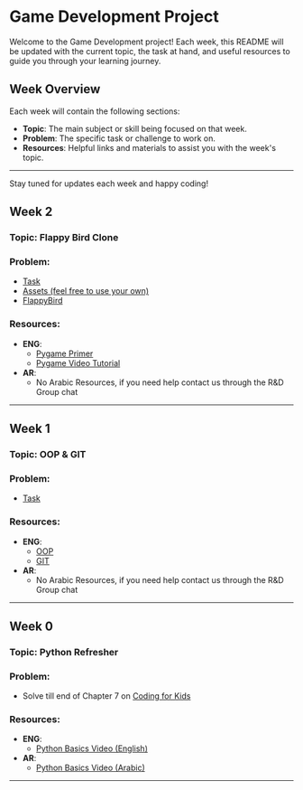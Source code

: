 # Game Development Project

Welcome to the Game Development project! Each week, this README will be updated with the current topic, the task at hand, and useful resources to guide you through your learning journey.

## Week Overview

Each week will contain the following sections:
- **Topic**: The main subject or skill being focused on that week.
- **Problem**: The specific task or challenge to work on.
- **Resources**: Helpful links and materials to assist you with the week's topic.

---

Stay tuned for updates each week and happy coding!
## Week 2

### Topic: Flappy Bird Clone

### Problem: 
- [Task](https://github.com/PoeQulta/MP_RD_plan/tree/main/GameDev/Task_2/Task2.pdf)
- [Assets (feel free to use your own)](https://github.com/PoeQulta/MP_RD_plan/tree/main/GameDev/Task_2/assets)
- [FlappyBird](https://flappybird.io/)
### Resources:
- **ENG**: 
    - [Pygame Primer](https://realpython.com/pygame-a-primer/)
    - [Pygame Video Tutorial](https://www.youtube.com/playlist?list=PL30AETbxgR-feEfqwQxZ-_8s0fcvMQgqJ)
- **AR**: 
    - No Arabic Resources, if you need help contact us through the R&D Group chat

---

## Week 1

### Topic: OOP & GIT

### Problem: 
- [Task](https://github.com/PoeQulta/MP_RD_plan/tree/main/GameDev/OOP_Task.pdf)
### Resources:
- **ENG**: 
    - [OOP](https://medium.com/@Adekola_Olawale/beginners-guide-to-object-oriented-programming-a94601ea2fbd)
    - [GIT](https://poequlta.github.io/git-guide/)
- **AR**: 
    - No Arabic Resources, if you need help contact us through the R&D Group chat

---

## Week 0

### Topic: Python Refresher

### Problem: 
- Solve till end of Chapter 7 on [Coding for Kids](https://codingforkids.io/en/)

### Resources:
- **ENG**: 
    - [Python Basics Video (English)](https://www.youtube.com/watch?v=eWRfhZUzrAc)
- **AR**: 
    - [Python Basics Video (Arabic)](https://www.youtube.com/watch?v=9OgOay9bRU8)

---



